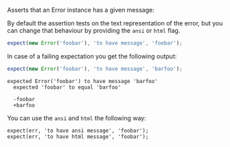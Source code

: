Asserts that an Error instance has a given message:

By default the assertion tests on the text representation of the
error, but you can change that behaviour by providing the `ansi` or
`html` flag.

```javascript
expect(new Error('foobar'), 'to have message', 'foobar');
```

In case of a failing expectation you get the following output:

```javascript
expect(new Error('foobar'), 'to have message', 'barfoo');
```

```output
expected Error('foobar') to have message 'barfoo'
  expected 'foobar' to equal 'barfoo'

  -foobar
  +barfoo
```

You can use the `ansi` and `html` the following way:

```js#evaluate:false
expect(err, 'to have ansi message', 'foobar');
expect(err, 'to have html message', 'foobar');
```
